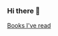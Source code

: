 ### Hi there 👋


[Books I've read](https://dandrp.com/books)
<!--
![GitHub Statistics](https://raw.githubusercontent.com/darshanrampatel/github-stats-transparent/output/generated/overview.svg)
![Most Used Languages](https://raw.githubusercontent.com/darshanrampatel/github-stats-transparent/output/generated/languages.svg)
-->

<!--
**darshanrampatel/darshanrampatel** is a ✨ _special_ ✨ repository because its `README.md` (this file) appears on your GitHub profile.

Here are some ideas to get you started:

- 🔭 I’m currently working on ...
- 🌱 I’m currently learning ...
- 👯 I’m looking to collaborate on ...
- 🤔 I’m looking for help with ...
- 💬 Ask me about ...
- 📫 How to reach me: ...
- 😄 Pronouns: ...
- ⚡ Fun fact: ...
-->
